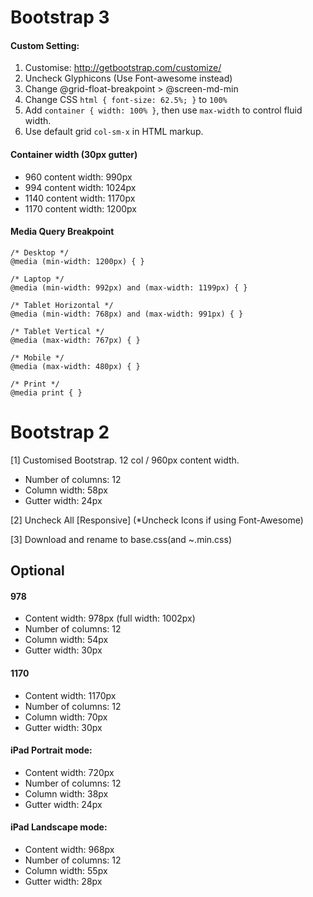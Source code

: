 Bootstrap 3
===========

#### Custom Setting:

1. Customise: http://getbootstrap.com/customize/
2. Uncheck Glyphicons (Use Font-awesome instead)
3. Change @grid-float-breakpoint > @screen-md-min
4. Change CSS `html { font-size: 62.5%; }` to `100%`
5. Add `container { width: 100% }`, then use `max-width` to control fluid width.
6. Use default grid `col-sm-x` in HTML markup.


#### Container width (30px gutter)
* 960 content width: 990px
* 994 content width: 1024px
* 1140 content width: 1170px
* 1170 content width: 1200px


#### Media Query Breakpoint

```
/* Desktop */
@media (min-width: 1200px) { }

/* Laptop */
@media (min-width: 992px) and (max-width: 1199px) { }

/* Tablet Horizontal */
@media (min-width: 768px) and (max-width: 991px) { }

/* Tablet Vertical */
@media (max-width: 767px) { }

/* Mobile */
@media (max-width: 480px) { }

/* Print */
@media print { }
```





Bootstrap 2
===========

[1] Customised Bootstrap. 12 col / 960px content width.

- Number of columns: 12 
- Column width: 58px 
- Gutter width: 24px 

[2] Uncheck All [Responsive] (*Uncheck Icons if using Font-Awesome)

[3] Download and rename to base.css(and ~.min.css)




## Optional
#### 978
- Content width: 978px (full width: 1002px)
- Number of columns: 12
- Column width: 54px
- Gutter width: 30px

#### 1170
- Content width: 1170px
- Number of columns: 12 
- Column width: 70px 
- Gutter width: 30px 

#### iPad Portrait mode: 
- Content width: 720px
- Number of columns: 12 
- Column width: 38px 
- Gutter width: 24px 

#### iPad Landscape mode: 
- Content width: 968px
- Number of columns: 12
- Column width: 55px 
- Gutter width: 28px 


